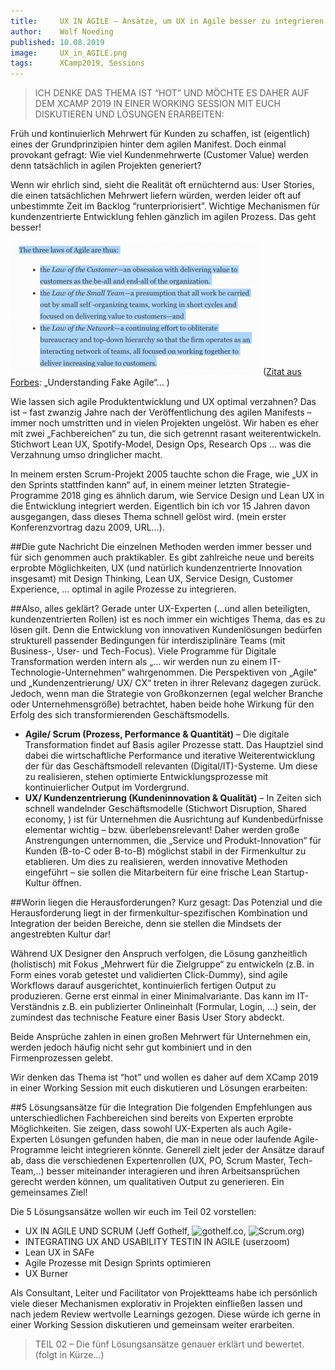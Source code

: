 ```yaml
---
title:     UX IN AGILE – Ansätze, um UX in Agile besser zu integrieren (Teil 1)
author:    Wolf Noeding
published: 10.08.2019
image:     UX_in_AGILE.png
tags:      XCamp2019, Sessions
---
```


> ICH DENKE DAS THEMA IST “HOT” UND MÖCHTE ES DAHER AUF DEM XCAMP 2019 IN EINER WORKING SESSION MIT EUCH DISKUTIEREN UND LÖSUNGEN ERARBEITEN:

Früh und kontinuierlich Mehrwert für Kunden zu schaffen, ist (eigentlich) eines der Grundprinzipien hinter dem agilen Manifest. Doch einmal provokant gefragt: Wie viel Kundenmehrwerte (Customer Value) werden denn tatsächlich in agilen Projekten generiert?

Wenn wir ehrlich sind, sieht die Realität oft ernüchternd aus: User Stories, die einen tatsächlichen Mehrwert liefern würden, werden leider oft auf unbestimmte Zeit im Backlog “runterpriorisiert”. Wichtige Mechanismen für kundenzentrierte Entwicklung fehlen gänzlich im agilen Prozess. Das geht besser!

![Zitat aus Forbes](Bild_Agile_laws-400x214.png)
([Zitat aus Forbes](https://www.forbes.com/sites/stevedenning/2019/05/23/understanding-fake-agile/#1944085b4bbe): „Understanding Fake Agile“… )

Wie lassen sich agile Produktentwicklung und UX optimal verzahnen? Das ist – fast zwanzig Jahre nach der Veröffentlichung des agilen Manifests – immer noch umstritten und in vielen Projekten ungelöst. Wir haben es eher mit zwei „Fachbereichen“ zu tun, die sich getrennt rasant weiterentwickeln. Stichwort Lean UX, Spotify-Model, Design Ops, Research Ops … was die Verzahnung umso dringlicher macht.

In meinem ersten Scrum-Projekt 2005 tauchte schon die Frage, wie „UX in den Sprints stattfinden kann“ auf, in einem meiner letzten Strategie-Programme 2018 ging es ähnlich darum, wie Service Design und Lean UX in die Entwicklung integriert werden. Eigentlich bin ich vor 15 Jahren davon ausgegangen, dass dieses Thema schnell gelöst wird. (mein erster Konferenzvortrag dazu 2009, URL…).

##Die gute Nachricht
Die einzelnen Methoden werden immer besser und für sich genommen auch praktikabler. Es gibt zahlreiche neue und bereits erprobte Möglichkeiten, UX (und natürlich kundenzentrierte Innovation insgesamt) mit Design Thinking, Lean UX, Service Design, Customer Experience, … optimal in agile Prozesse zu integrieren.

##Also, alles geklärt?
Gerade unter UX-Experten (…und allen beteiligten, kundenzentrierten Rollen) ist es noch immer ein wichtiges Thema, das es zu lösen gilt. Denn die Entwicklung von innovativen Kundenlösungen bedürfen strukturell passender Bedingungen für interdisziplinäre Teams (mit Business-, User- und Tech-Focus). Viele Programme für Digitale Transformation werden intern als „… wir werden nun zu einem IT-Technologie-Unternehmen“ wahrgenommen. Die Perspektiven von „Agile“ und „Kundenzentrierung/ UX/ CX“ treten in ihrer Relevanz dagegen zurück. Jedoch, wenn man die Strategie von Großkonzernen (egal welcher Branche oder Unternehmensgröße) betrachtet, haben beide hohe Wirkung für den Erfolg des sich transformierenden Geschäftsmodells.

- **Agile/ Scrum (Prozess, Performance & Quantität)** – Die digitale Transformation findet auf Basis agiler Prozesse statt. Das Hauptziel sind dabei die wirtschaftliche Performance und iterative Weiterentwicklung der für das Geschäftsmodell relevanten (Digital/IT)-Systeme. Um diese zu realisieren, stehen optimierte Entwicklungsprozesse mit kontinuierlicher Output im Vordergrund.
- **UX/ Kundenzentrierung (Kundeninnovation & Qualität)** – In Zeiten sich schnell wandelnder Geschäftsmodelle (Stichwort Disruption, Shared economy, ) ist für Unternehmen die Ausrichtung auf Kundenbedürfnisse elementar wichtig – bzw. überlebensrelevant! Daher werden große Anstrengungen unternommen, die „Service und Produkt-Innovation“ für Kunden (B-to-C oder B-to-B) möglichst stabil in der Firmenkultur zu etablieren. Um dies zu realisieren, werden innovative Methoden eingeführt – sie sollen die Mitarbeitern für eine frische Lean Startup-Kultur öffnen.

##Worin liegen die Herausforderungen?
Kurz gesagt: Das Potenzial und die Herausforderung liegt in der firmenkultur-spezifischen Kombination und Integration der beiden Bereiche, denn sie stellen die Mindsets der angestrebten Kultur dar!

Während UX Designer den Anspruch verfolgen, die Lösung ganzheitlich (holistisch) mit Fokus „Mehrwert für die Zielgruppe“ zu entwickeln (z.B. in Form eines vorab getestet und validierten Click-Dummy), sind agile Workflows darauf ausgerichtet, kontinuierlich fertigen Output zu produzieren. Gerne erst einmal in einer Minimalvariante. Das kann im IT-Verständnis z.B. ein publizierter Onlineinhalt (Formular, Login, …) sein, der zumindest das technische Feature einer Basis User Story abdeckt.

Beide Ansprüche zahlen in einen großen Mehrwert für Unternehmen ein, werden jedoch häufig nicht sehr gut kombiniert und in den Firmenprozessen gelebt.

Wir denken das Thema ist “hot” und wollen es daher auf dem XCamp 2019 in einer Working Session mit euch diskutieren und Lösungen erarbeiten:

##5 Lösungsansätze für die Integration
Die folgenden Empfehlungen aus unterschiedlichen Fachbereichen sind bereits von Experten erprobte Möglichkeiten. Sie zeigen, dass sowohl UX-Experten als auch Agile-Experten Lösungen gefunden haben, die man in neue oder laufende Agile-Programme leicht integrieren könnte. Generell zielt jeder der Ansätze darauf ab, dass die verschiedenen Expertenrollen (UX, PO, Scrum Master, Tech-Team,..) besser miteinander interagieren und ihren Arbeitsansprüchen gerecht werden können, um qualitativen Output zu generieren. Ein gemeinsames Ziel!

Die 5 Lösungsansätze wollen wir euch im Teil 02 vorstellen:

- UX IN AGILE UND SCRUM (Jeff Gothelf, ![gothelf.co](https://jeffgothelf.com/), ![Scrum.org](https://www.scrum.org/))
- INTEGRATING UX AND USABILITY TESTIN IN AGILE (userzoom)
- Lean UX in SAFe
- Agile Prozesse mit Design Sprints optimieren
- UX Burner

Als Consultant, Leiter und Facilitator von Projektteams habe ich persönlich viele dieser Mechanismen explorativ in Projekten einfließen lassen und nach jedem Review wertvolle Learnings gezogen. Diese würde ich gerne in einer Working Session diskutieren und gemeinsam weiter erarbeiten.

> TEIL 02 – Die fünf Lösungsansätze genauer erklärt und bewertet. (folgt in Kürze…)
